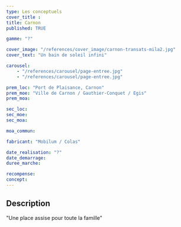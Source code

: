 ```yaml
---
type: Les conceptuels
cover_title :
title: Carnon
published: TRUE

gamme: "?"

cover_image: "/references/cover_image/carnon-transats-mila2.jpg"
cover_text: "Un bain de soleil infini"

carousel:
    - "/references/carousel/page-entree.jpg"
    - "/references/carousel/page-entree.jpg"

prem_loc: "Port de Plaisance, Carnon"
prem_moe: "Ville de Carnon / Gauthier-Conquet / Egis"
prem_moa:

sec_loc:
sec_moe:
sec_moa:

moa_commun:

fabricant: "Mobilum / Colas"

date_realisation: "?"
date_demarrage:
duree_marche:

recompense:
concept:
---
```


## Description

"Une place assise pour toute la famille"

